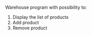 Warehouse program with possibility to:
1) Display the list of products
2) Add product
3) Remove product
